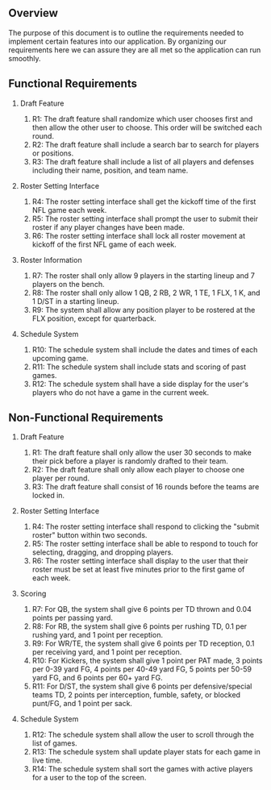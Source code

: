 
## Overview
The purpose of this document is to outline the requirements needed to implement certain features into our application. By organizing our requirements here we can assure they are all met so the application can run smoothly.

## Functional Requirements

1. Draft Feature
	1. R1: The draft feature shall randomize which user chooses first and then allow the other user to choose. This order will be switched each round.
	2. R2: The draft feature shall include a search bar to search for players or positions.
	3. R3: The draft feature shall include a list of all players and defenses including their name, position, and team name.
	
2. Roster Setting Interface
	1. R4: The roster setting interface shall get the kickoff time of the first NFL game each week.
	2. R5: The roster setting interface shall prompt the user to submit their roster if any player changes have been made. 
	3. R6: The roster setting interface shall lock all roster movement at kickoff of the first NFL game of each week. 

3. Roster Information
	1. R7: The roster shall only allow 9 players in the starting lineup and 7 players on the bench. 
	2. R8: The roster shall only allow 1 QB, 2 RB, 2 WR, 1 TE, 1 FLX, 1 K, and 1 D/ST in a starting lineup. 
	3. R9: The system shall allow any position player to be rostered at the FLX position, except for quarterback.  
4. Schedule System
	1. R10: The schedule system shall include the dates and times of each upcoming game.
	2. R11: The schedule system shall include stats and scoring of past games.
	3. R12: The schedule system shall have a side display for the user's players who do not have a game in the current week.
	
## Non-Functional Requirements

1. Draft Feature
	1. R1: The draft feature shall only allow the user 30 seconds to make their pick before a player is randomly drafted to their team.
	2. R2: The draft feature shall only allow each player to choose one player per round.
	3. R3: The draft feature shall consist of 16 rounds before the teams are locked in.
	
2. Roster Setting Interface
	1. R4: The roster setting interface shall respond to clicking the "submit roster" button within two seconds.
	2. R5: The roster setting interface shall be able to respond to touch for selecting, dragging, and dropping players. 
	3. R6: The roster setting interface shall display to the user that their roster must be set at least five minutes prior to the first game of each week. 
3. Scoring
	1. R7: For QB, the system shall give 6 points per TD thrown and 0.04 points per passing yard.
	2. R8: For RB, the system shall give 6 points per rushing TD, 0.1 per rushing yard, and 1 point per reception. 
	3. R9: For WR/TE, the system shall give 6 points per TD reception, 0.1 per receiving yard, and 1 point per reception. 
	4. R10: For Kickers, the system shall give 1 point per PAT made, 3 points per 0-39 yard FG, 4 points per 40-49 yard FG, 5 points per 50-59 yard FG, and 6 points per 60+ yard FG. 
	5. R11: For D/ST, the system shall give 6 points per defensive/special teams TD, 2 points per interception, fumble, safety, or blocked punt/FG, and 1 point per sack. 
4. Schedule System
	1. R12: The schedule system shall allow the user to scroll through the list of games.
	2. R13: The schedule system shall update player stats for each game in live time.
	3. R14: The schedule system shall sort the games with active players for a user to the top of the screen.
